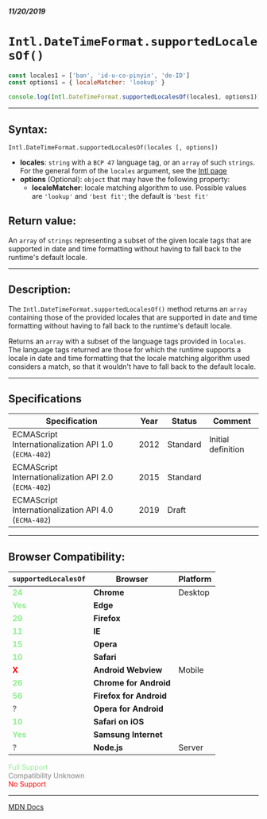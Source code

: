 ##### 11/20/2019
# `Intl.DateTimeFormat.supportedLocalesOf()`

```js
const locales1 = ['ban', 'id-u-co-pinyin', 'de-ID']
const options1 = { localeMatcher: 'lookup' }

console.log(Intl.DateTimeFormat.supportedLocalesOf(locales1, options1)) // ['id-u-co-pinyin', 'de-ID']
```

---

## Syntax:
`Intl.DateTimeFormat.supportedLocalesOf(locales [, options])`

* **locales**: `string` with a `BCP 47` language tag, or an `array` of such `strings`.  For the general form of the `locales` argument, see the [Intl page](https://developer.mozilla.org/en-US/docs/Web/JavaScript/Reference/Global_Objects/Intl#Locale_identification_and_negotiation) 
* **options** (Optional): `object` that may have the following property: 
  * **localeMatcher**: locale matching algorithm to use.  Possible values are `'lookup'` and `'best fit'`; the default is `'best fit'` 

## Return value:
An `array` of `strings` representing a subset of the given locale tags that are supported in date and time formatting without having to fall back to the runtime's default locale.

---

## Description:
The `Intl.DateTimeFormat.supportedLocalesOf()` method returns an `array` containing those of the provided locales that are supported in date and time formatting without having to fall back to the runtime's default locale.

Returns an `array` with a subset of the language tags provided in `locales`.  The language tags returned are those for which the runtime supports a locale in date and time formatting that the locale matching algorithm used considers a match, so that it wouldn't have to fall back to the default locale.

---

## Specifications
| Specification | Year | Status | Comment |
|---|---|---|---|
| ECMAScript Internationalization API 1.0 (`ECMA-402`) | 2012 | Standard | Initial definition |
| ECMAScript Internationalization API 2.0 (`ECMA-402`) | 2015 | Standard |  |
| ECMAScript Internationalization API 4.0 (`ECMA-402`) | 2019 | Draft |  |

---

## Browser Compatibility:
| `supportedLocalesOf` | Browser | Platform |
|---|---|---|
| <span style="color: lightgreen">**24**</span> | **Chrome** | Desktop | 
| <span style="color: lightgreen">**Yes**</span> | **Edge** || 
| <span style="color: lightgreen">**29**</span> | **Firefox** || 
| <span style="color: lightgreen">**11**</span> | **IE** || 
| <span style="color: lightgreen">**15**</span> | **Opera** || 
| <span style="color: lightgreen">**10**</span> | **Safari** || 
| <span style="color: red">**X**</span> | **Android Webview** | Mobile | 
| <span style="color: lightgreen">**26**</span> | **Chrome for Android** || 
| <span style="color: lightgreen">**56**</span> | **Firefox for Android** || 
| <span style="color: grey">**?**</span> | **Opera for Android** || 
| <span style="color: lightgreen">**10**</span> | **Safari on iOS** || 
| <span style="color: lightgreen">**Yes**</span> | **Samsung Internet** || 
| <span style="color: grey">**?**</span> | **Node.js** | Server | 

<span style="color: lightgreen">Full Support</span>  
<span style="color: grey">Compatibility Unknown</span>  
<span style="color: red">No Support</span>

---

[MDN Docs](https://developer.mozilla.org/en-US/docs/Web/JavaScript/Reference/Global_Objects/DateTimeFormat/supportedLocalesOf)